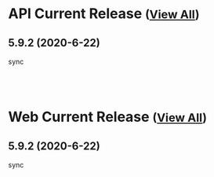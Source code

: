
# API Current Release <small>([View All](/API.md))</small>
## 5.9.2 (2020-6-22)
sync

<br><br>
# Web Current Release <small>([View All](/Web.md))</small>
## 5.9.2 (2020-6-22)
sync

  